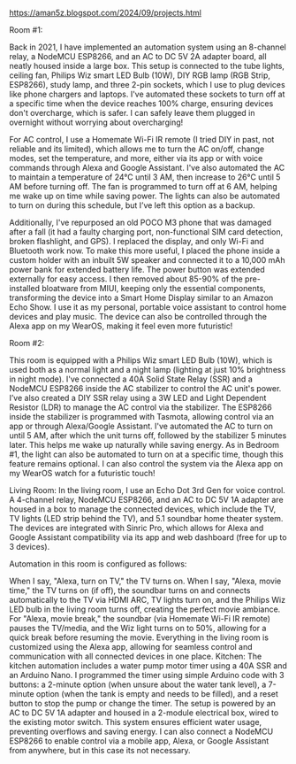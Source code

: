 https://aman5z.blogspot.com/2024/09/projects.html

Room #1: 

Back in 2021, I have implemented an automation system using an 8-channel relay, a NodeMCU ESP8266, and an AC to DC 5V 2A adapter board, all neatly housed inside a large box. This setup is connected to the tube lights, ceiling fan, Philips Wiz smart LED Bulb (10W), DIY RGB lamp (RGB Strip, ESP8266), study lamp, and three 2-pin sockets, which I use to plug devices like phone chargers and laptops. I've automated these sockets to turn off at a specific time when the device reaches 100% charge, ensuring devices don't overcharge, which is safer. I can safely leave them plugged in overnight without worrying about overcharging!

For AC control, I use a Homemate Wi-Fi IR remote (I tried DIY in past, not reliable and its limited), which allows me to turn the AC on/off, change modes, set the temperature, and more, either via its app or with voice commands through Alexa and Google Assistant. I've also automated the AC to maintain a temperature of 24°C until 3 AM, then increase to 26°C until 5 AM before turning off. The fan is programmed to turn off at 6 AM, helping me wake up on time while saving power. The lights can also be automated to turn on during this schedule, but I’ve left this option as a backup.

Additionally, I've repurposed an old POCO M3 phone that was damaged after a fall (it had a faulty charging port, non-functional SIM card detection, broken flashlight, and GPS). I replaced the display, and only Wi-Fi and Bluetooth work now. To make this more useful, I placed the phone inside a custom holder with an inbuilt 5W speaker and connected it to a 10,000 mAh power bank for extended battery life. The power button was extended externally for easy access. I then removed about 85-90% of the pre-installed bloatware from MIUI, keeping only the essential components, transforming the device into a Smart Home Display similar to an Amazon Echo Show. I use it as my personal, portable voice assistant to control home devices and play music. The device can also be controlled through the Alexa app on my WearOS, making it feel even more futuristic!

Room #2: 

This room is equipped with a Philips Wiz smart LED Bulb (10W), which is used both as a normal light and a night lamp (lighting at just 10% brightness in night mode). I've connected a 40A Solid State Relay (SSR) and a NodeMCU ESP8266 inside the AC stabilizer to control the AC unit's power. I’ve also created a DIY SSR relay using a 3W LED and Light Dependent Resistor (LDR) to manage the AC control via the stabilizer. The ESP8266 inside the stabilizer is programmed with Tasmota, allowing control via an app or through Alexa/Google Assistant. I've automated the AC to turn on until 5 AM, after which the unit turns off, followed by the stabilizer 5 minutes later. This helps me wake up naturally while saving energy. As in Bedroom #1, the light can also be automated to turn on at a specific time, though this feature remains optional. I can also control the system via the Alexa app on my WearOS watch for a futuristic touch!

Living Room:
In the living room, I use an Echo Dot 3rd Gen for voice control. A 4-channel relay, NodeMCU ESP8266, and an AC to DC 5V 1A adapter are housed in a box to manage the connected devices, which include the TV, TV lights (LED strip behind the TV), and 5.1 soundbar home theater system. The devices are integrated with Sinric Pro, which allows for Alexa and Google Assistant compatibility via its app and web dashboard (free for up to 3 devices).

Automation in this room is configured as follows:

When I say, "Alexa, turn on TV," the TV turns on.
When I say, "Alexa, movie time," the TV turns on (if off), the soundbar turns on and connects automatically to the TV via HDMI ARC, TV lights turn on, and the Philips Wiz LED bulb in the living room turns off, creating the perfect movie ambiance.
For "Alexa, movie break," the soundbar (via Homemate Wi-Fi IR remote) pauses the TV/media, and the Wiz light turns on to 50%, allowing for a quick break before resuming the movie.
Everything in the living room is customized using the Alexa app, allowing for seamless control and communication with all connected devices in one place.
Kitchen: 
The kitchen automation includes a water pump motor timer using a 40A SSR and an Arduino Nano. I programmed the timer using simple Arduino code with 3 buttons: a 2-minute option (when unsure about the water tank level), a 7-minute option (when the tank is empty and needs to be filled), and a reset button to stop the pump or change the timer. The setup is powered by an AC to DC 5V 1A adapter and housed in a 2-module electrical box, wired to the existing motor switch. This system ensures efficient water usage, preventing overflows and saving energy. I can also connect a NodeMCU ESP8266 to enable control via a mobile app, Alexa, or Google Assistant from anywhere, but in this case its not necessary.

